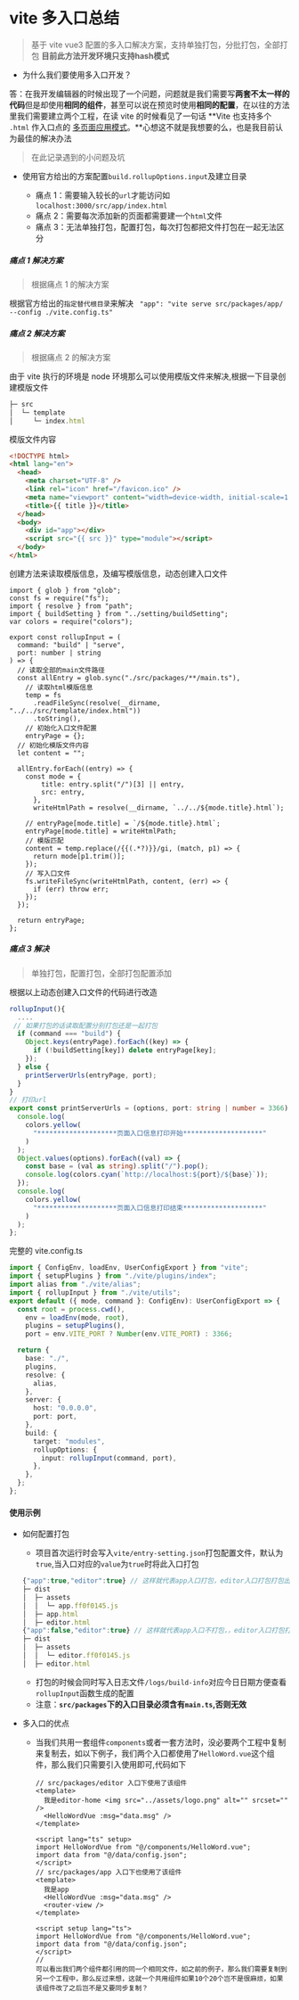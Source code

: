 # vite 多入口总结

> 基于 vite vue3 配置的多入口解决方案，支持单独打包，分批打包，全部打包
> **目前此方法开发环境只支持hash模式**
- 为什么我们要使用多入口开发？

答：在我开发编辑器的时候出现了一个问题，问题就是我们需要写**两套不太一样的代码**但是却使用**相同的组件**，甚至可以说在预览时使用**相同的配置**，在以往的方法里我们需要建立两个工程，在读 vite 的时候看见了一句话 **Vite 也支持多个 `.html` 作入口点的 [多页面应用模式](https://vitejs.cn/guide/build.html#multi-page-app)。**心想这不就是我想要的么，也是我目前认为最佳的解决办法

> 在此记录遇到的小问题及坑

- 使用官方给出的方案配置`build.rollupOptions.input`及建立目录

  - 痛点 1：需要输入较长的`url`才能访问如`localhost:3000/src/app/index.html`
  - 痛点 2：需要每次添加新的页面都需要建一个`html`文件
  - 痛点 3：无法单独打包，配置打包，每次打包都把文件打包在一起无法区分

##### 痛点 1 解决方案

> 根据痛点 1 的解决方案

根据官方给出的`指定替代根目录`来解决 ` "app": "vite serve src/packages/app/ --config ./vite.config.ts"`

##### 痛点 2 解决方案

> 根据痛点 2 的解决方案

由于 vite 执行的环境是 node 环境那么可以使用模版文件来解决,根据一下目录创建模版文件

```js
├─ src
│  └─ template
│     └─ index.html
```

模版文件内容

```html
<!DOCTYPE html>
<html lang="en">
  <head>
    <meta charset="UTF-8" />
    <link rel="icon" href="/favicon.ico" />
    <meta name="viewport" content="width=device-width, initial-scale=1.0" />
    <title>{{ title }}</title>
  </head>
  <body>
    <div id="app"></div>
    <script src="{{ src }}" type="module"></script>
  </body>
</html>
```

创建方法来读取模版信息，及编写模版信息，动态创建入口文件

```tsx
import { glob } from "glob";
const fs = require("fs");
import { resolve } from "path";
import { buildSetting } from "../setting/buildSetting";
var colors = require("colors");

export const rollupInput = (
  command: "build" | "serve",
  port: number | string
) => {
  // 读取全部的main文件路径
  const allEntry = glob.sync("./src/packages/**/main.ts"),
    // 读取html模版信息
    temp = fs
      .readFileSync(resolve(__dirname, "../../src/template/index.html"))
      .toString(),
    // 初始化入口文件配置
    entryPage = {};
  // 初始化模版文件内容
  let content = "";

  allEntry.forEach((entry) => {
    const mode = {
        title: entry.split("/")[3] || entry,
        src: entry,
      },
      writeHtmlPath = resolve(__dirname, `../../${mode.title}.html`);

    // entryPage[mode.title] = `/${mode.title}.html`;
    entryPage[mode.title] = writeHtmlPath;
    // 模版匹配
    content = temp.replace(/{{(.*?)}}/gi, (match, p1) => {
      return mode[p1.trim()];
    });
    // 写入口文件
    fs.writeFileSync(writeHtmlPath, content, (err) => {
      if (err) throw err;
    });
  });

  return entryPage;
};
```

##### 痛点 3 解决

> 单独打包，配置打包，全部打包配置添加

根据以上动态创建入口文件的代码进行改造

```ts
rollupInput(){
  ....
 // 如果打包的话读取配置分别打包还是一起打包
  if (command === "build") {
    Object.keys(entryPage).forEach((key) => {
      if (!buildSetting[key]) delete entryPage[key];
    });
  } else {
    printServerUrls(entryPage, port);
  }
}
// 打印url
export const printServerUrls = (options, port: string | number = 3366) => {
  console.log(
    colors.yellow(
      "********************页面入口信息打印开始********************"
    )
  );
  Object.values(options).forEach((val) => {
    const base = (val as string).split("/").pop();
    console.log(colors.cyan(`http://localhost:${port}/${base}`));
  });
  console.log(
    colors.yellow(
      "********************页面入口信息打印结束********************"
    )
  );
};
```

完整的 vite.config.ts

```ts
import { ConfigEnv, loadEnv, UserConfigExport } from "vite";
import { setupPlugins } from "./vite/plugins/index";
import alias from "./vite/alias";
import { rollupInput } from "./vite/utils";
export default ({ mode, command }: ConfigEnv): UserConfigExport => {
  const root = process.cwd(),
    env = loadEnv(mode, root),
    plugins = setupPlugins(),
    port = env.VITE_PORT ? Number(env.VITE_PORT) : 3366;

  return {
    base: "./",
    plugins,
    resolve: {
      alias,
    },
    server: {
      host: "0.0.0.0",
      port: port,
    },
    build: {
      target: "modules",
      rollupOptions: {
        input: rollupInput(command, port),
      },
    },
  };
};
```

#### 使用示例

- 如何配置打包

  - 项目首次运行时会写入`vite/entry-setting.json`打包配置文件，默认为`true`,当入口对应的`value`为`true`时将此入口打包

  ```js
  {"app":true,"editor":true} // 这样就代表app入口打包，editor入口打包打包出来的结果对应如下
  ├─ dist
  │  ├─ assets
  │  │  └─ app.ff0f0145.js
  │  ├─ app.html
  │  ├─ editor.html
  {"app":false,"editor":true} // 这样就代表app入口不打包，，editor入口打包打包出来的结果对应如下
  ├─ dist
  │  ├─ assets
  │  │  └─ editor.ff0f0145.js
  │  ├─ editor.html
  ```

  - 打包的时候会同时写入日志文件`/logs/build-info`对应今日日期方便查看`rollupInput`函数生成的配置
  - 注意：**`src/packages`下的入口目录必须含有`main.ts`,否则无效**

- 多入口的优点

  - 当我们共用一套组件`components`或者一套方法时，没必要两个工程中复制来复制去，如以下例子，我们两个入口都使用了`HelloWord.vue`这个组件，那么我们只需要引入使用即可,代码如下

    ```vue
    // src/packages/editor 入口下使用了该组件
    <template>
      我是editor-home <img src="../assets/logo.png" alt="" srcset="" />
      <HelloWordVue :msg="data.msg" />
    </template>

    <script lang="ts" setup>
    import HelloWordVue from "@/components/HelloWord.vue";
    import data from "@/data/config.json";
    </script>
    // src/packages/app 入口下也使用了该组件
    <template>
      我是app
      <HelloWordVue :msg="data.msg" />
      <router-view />
    </template>

    <script setup lang="ts">
    import HelloWordVue from "@/components/HelloWord.vue";
    import data from "@/data/config.json";
    </script>
    //
    可以看出我们两个组件都引用的同一个相同文件，如之前的例子，那么我们需要复制到另一个工程中，那么反过来想，这就一个共用组件如果10个20个岂不是很麻烦，如果该组件改了之后岂不是又要同步复制？
    ```
